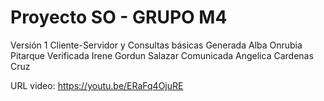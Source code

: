 # Proyecto SO - GRUPO M4

Versión 1
Cliente-Servidor y Consultas básicas
Generada Alba Onrubia Pitarque
Verificada Irene Gordun Salazar
Comunicada Angelica Cardenas Cruz

URL video: https://youtu.be/ERaFq4OjuRE
